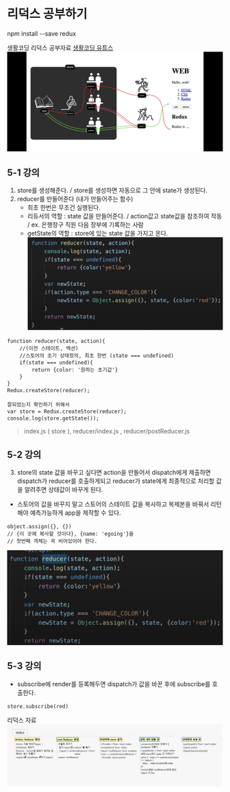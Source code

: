 # 리덕스 공부하기

npm install --save redux

생활코딩 리덕스 공부자료 [생활코딩 유튜스](https://www.youtube.com/watch?v=Jr9i3Lgb5Qc&list=PLuHgQVnccGMB-iGMgONoRPArZfjRuRNVc)
![생활코딩 리덕스](./images/2.png)

## 5-1 강의
1. store를 생성해준다. / store를 생성하면 자동으로 그 안에 state가 생성된다. 
2. reducer를 만들어준다 (내가 만들어주는 함수)
    * 최초 한번은 무조건 실행된다. 
    * 리듀서의 역할 : state 값을 만들어준다. / action값고 state값을 참조하여 작동 / ex. 은행창구 직원 다음 장부에 기록하는 사람 
    * getState의 역할 : store에 있는 state 값을 가지고 온다.
    ![리듀서](./images/reducer.png)
```
function reducer(state, action){
    //(이전 스테이트, 액션)
    //스토어의 초기 상태정의, 최초 한번 (state === undefined)
    if(state === undefined){
        return {color: '원하는 초기값'} 
    }
}
Redux.createStore(reducer);

잘되었는지 확인하기 위해서
var store = Redux.createStore(reducer);
console.log(store.getState());
```
> index.js ( store ), reducer/index.js , reducer/postReducer.js

## 5-2 강의 
3. store의 state 값을 바꾸고 싶다면 action을 만들어서 dispatch에게 제출하면 dispatch가 reducer를 호출하게되고 reducer가 state에게 최종적으로 처리할 값을 알려주면 상태값이 바꾸게 된다.

* 스토어의 값을 바꾸지 말고 스토어의 스테이트 값을 복사하고 복제본을 바꿔서 리턴해야 예측가능하게 app을 제작할 수 있다.
```
object.assign({}, {})
// {이 곳에 복사할 것이다}, {name: 'egoing'}을
// 첫번째 객체는 꼭 비어있어야 한다.
```
![state를 복제해서 사용한다](./images/new_state.png)

## 5-3 강의
* subscribe에 render를 등록해두면 dispatch가 값을 바꾼 후에 subscribe를 호출한다. 
```
store.subscribe(red)
```


리덕스 자료
![은지언니 리덕스](./images/redux.png)
